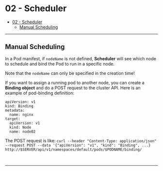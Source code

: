 # 02 - Scheduler 

- [02 - Scheduler](#02---scheduler)
  - [Manual Scheduling](#manual-scheduling)

---

## Manual Scheduling

In a Pod manifest, if `nodeName` is not defined, **Scheduler** will see which node to schedule and bind the Pod to run in a specific node.

Note that the `nodeName` can only be specified in the creation time!

If you want to assign a running pod to another node, you can create a **Binding object** and do a POST request to the cluster API. Here is an example of pod-binding definition:

```
apiVersion: v1
kind: Binding
metadata:
  name: nginx
target:
  apiVersion: v1
  kind: Node
  name: node02
```

The POST request is like:
`curl --header "Content-Type: application/json" --request POST --data '{"apiVersion": "v1", "kind": "Binding", ...} http://$SERVER/api/v1/namespaces/default/pods/$PODNAME/binding/`

<br/>

---

